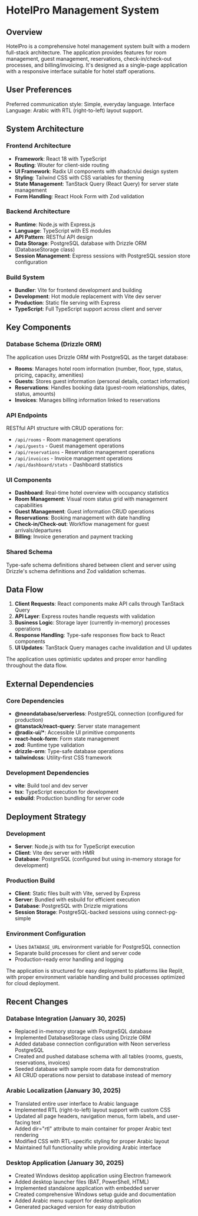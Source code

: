 # HotelPro Management System

## Overview

HotelPro is a comprehensive hotel management system built with a modern full-stack architecture. The application provides features for room management, guest management, reservations, check-in/check-out processes, and billing/invoicing. It's designed as a single-page application with a responsive interface suitable for hotel staff operations.

## User Preferences

Preferred communication style: Simple, everyday language.
Interface Language: Arabic with RTL (right-to-left) layout support.

## System Architecture

### Frontend Architecture
- **Framework**: React 18 with TypeScript
- **Routing**: Wouter for client-side routing
- **UI Framework**: Radix UI components with shadcn/ui design system
- **Styling**: Tailwind CSS with CSS variables for theming
- **State Management**: TanStack Query (React Query) for server state management
- **Form Handling**: React Hook Form with Zod validation

### Backend Architecture
- **Runtime**: Node.js with Express.js
- **Language**: TypeScript with ES modules
- **API Pattern**: RESTful API design
- **Data Storage**: PostgreSQL database with Drizzle ORM (DatabaseStorage class)
- **Session Management**: Express sessions with PostgreSQL session store configuration

### Build System
- **Bundler**: Vite for frontend development and building
- **Development**: Hot module replacement with Vite dev server
- **Production**: Static file serving with Express
- **TypeScript**: Full TypeScript support across client and server

## Key Components

### Database Schema (Drizzle ORM)
The application uses Drizzle ORM with PostgreSQL as the target database:

- **Rooms**: Manages hotel room information (number, floor, type, status, pricing, capacity, amenities)
- **Guests**: Stores guest information (personal details, contact information)
- **Reservations**: Handles booking data (guest-room relationships, dates, status, amounts)
- **Invoices**: Manages billing information linked to reservations

### API Endpoints
RESTful API structure with CRUD operations for:
- `/api/rooms` - Room management operations
- `/api/guests` - Guest management operations  
- `/api/reservations` - Reservation management operations
- `/api/invoices` - Invoice management operations
- `/api/dashboard/stats` - Dashboard statistics

### UI Components
- **Dashboard**: Real-time hotel overview with occupancy statistics
- **Room Management**: Visual room status grid with management capabilities
- **Guest Management**: Guest information CRUD operations
- **Reservations**: Booking management with date handling
- **Check-in/Check-out**: Workflow management for guest arrivals/departures
- **Billing**: Invoice generation and payment tracking

### Shared Schema
Type-safe schema definitions shared between client and server using Drizzle's schema definitions and Zod validation schemas.

## Data Flow

1. **Client Requests**: React components make API calls through TanStack Query
2. **API Layer**: Express routes handle requests with validation
3. **Business Logic**: Storage layer (currently in-memory) processes operations
4. **Response Handling**: Type-safe responses flow back to React components
5. **UI Updates**: TanStack Query manages cache invalidation and UI updates

The application uses optimistic updates and proper error handling throughout the data flow.

## External Dependencies

### Core Dependencies
- **@neondatabase/serverless**: PostgreSQL connection (configured for production)
- **@tanstack/react-query**: Server state management
- **@radix-ui/\***: Accessible UI primitive components
- **react-hook-form**: Form state management
- **zod**: Runtime type validation
- **drizzle-orm**: Type-safe database operations
- **tailwindcss**: Utility-first CSS framework

### Development Dependencies
- **vite**: Build tool and dev server
- **tsx**: TypeScript execution for development
- **esbuild**: Production bundling for server code

## Deployment Strategy

### Development
- **Server**: Node.js with tsx for TypeScript execution
- **Client**: Vite dev server with HMR
- **Database**: PostgreSQL (configured but using in-memory storage for development)

### Production Build
- **Client**: Static files built with Vite, served by Express
- **Server**: Bundled with esbuild for efficient execution
- **Database**: PostgreSQL with Drizzle migrations
- **Session Storage**: PostgreSQL-backed sessions using connect-pg-simple

### Environment Configuration
- Uses `DATABASE_URL` environment variable for PostgreSQL connection
- Separate build processes for client and server code
- Production-ready error handling and logging

The application is structured for easy deployment to platforms like Replit, with proper environment variable handling and build processes optimized for cloud deployment.

## Recent Changes

### Database Integration (January 30, 2025)
- Replaced in-memory storage with PostgreSQL database
- Implemented DatabaseStorage class using Drizzle ORM
- Added database connection configuration with Neon serverless PostgreSQL
- Created and pushed database schema with all tables (rooms, guests, reservations, invoices)
- Seeded database with sample room data for demonstration
- All CRUD operations now persist to database instead of memory

### Arabic Localization (January 30, 2025)
- Translated entire user interface to Arabic language
- Implemented RTL (right-to-left) layout support with custom CSS
- Updated all page headers, navigation menus, form labels, and user-facing text
- Added dir="rtl" attribute to main container for proper Arabic text rendering
- Modified CSS with RTL-specific styling for proper Arabic layout
- Maintained full functionality while providing Arabic interface

### Desktop Application (January 30, 2025)
- Created Windows desktop application using Electron framework
- Added desktop launcher files (BAT, PowerShell, HTML)
- Implemented standalone application with embedded server
- Created comprehensive Windows setup guide and documentation
- Added Arabic menu support for desktop application
- Generated packaged version for easy distribution